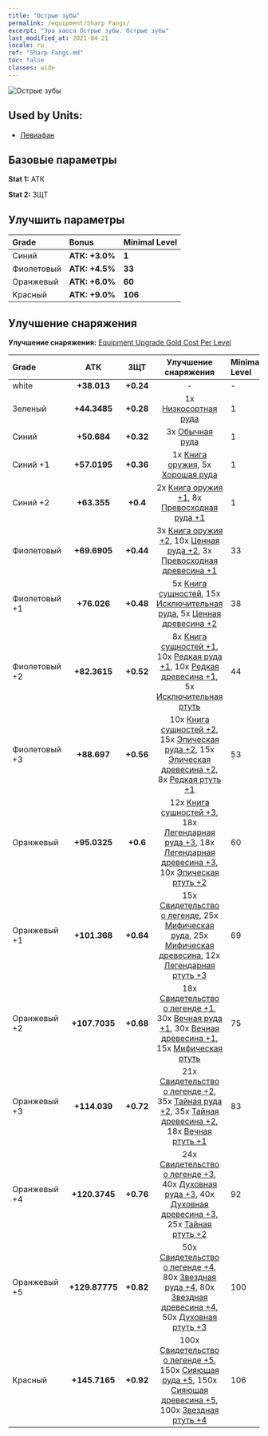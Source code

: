 ```yaml
---
title: "Острые зубы"
permalink: /equipment/Sharp Fangs/
excerpt: "Эра хаоса Острые зубы. Острые зубы"
last_modified_at: 2021-04-21
locale: ru
ref: "Sharp Fangs.md"
toc: false
classes: wide
---
```


  ![Острые зубы](/images/e/e_99081.png)

## Used by Units:

* [Левиафан](/ru/units/Revyaratan/) 


## Базовые параметры
 **Stat 1:** АТК

 **Stat 2:** ЗЩТ

## Улучшить параметры

  |     Grade    |   Bonus | Minimal Level | 
  |:-------------|:--------|:--------------| 
  | Синий | **АТК: +3.0%** | **1** | 
  | Фиолетовый | **АТК: +4.5%** | **33** | 
  | Оранжевый | **АТК: +6.0%** | **60** | 
  | Красный | **АТК: +9.0%** | **106** | 


## Улучшение снаряжения
 **Улучшение снаряжения:** [Equipment Upgrade Gold Cost Per Level](/equipment/EquipmentUpgradeCostPerLevel/) 

  |          Grade      | АТК | ЗЩТ | Улучшение снаряжения | Minimal Level |
  |:--------------------|:---------:|:---------:|:----------------:|:--------------|
  | white | **+38.013** | **+0.24** | - | - |
  | Зеленый | **+44.3485** | **+0.28** | 1x [Низкосортная руда](/ru/Items/mat_1/) | 1 |
  | Синий | **+50.684** | **+0.32** | 3x [Обычная руда](/ru/Items/mat_6/) | 1 |
  | Синий +1 | **+57.0195** | **+0.36** | 1x [Книга оружия](/ru/Items/mat_18/), 5x [Хорошая руда](/ru/Items/mat_12/) | 1 |
  | Синий +2 | **+63.355** | **+0.4** | 2x [Книга оружия +1](/ru/Items/mat_25/), 8x [Превосходная руда +1](/ru/Items/mat_19/) | 1 |
  | Фиолетовый | **+69.6905** | **+0.44** | 3x [Книга оружия +2](/ru/Items/mat_32/), 10x [Ценная руда +2](/ru/Items/mat_26/), 3x [Превосходная древесина +1](/ru/Items/mat_20/) | 33 |
  | Фиолетовый +1 | **+76.026** | **+0.48** | 5x [Книга сущностей](/ru/Items/mat_39/), 15x [Исключительная руда](/ru/Items/mat_33/), 5x [Ценная древесина +2](/ru/Items/mat_27/) | 38 |
  | Фиолетовый +2 | **+82.3615** | **+0.52** | 8x [Книга сущностей +1](/ru/Items/mat_46/), 10x [Редкая руда +1](/ru/Items/mat_40/), 10x [Редкая древесина +1](/ru/Items/mat_41/), 5x [Исключительная ртуть](/ru/Items/mat_35/) | 44 |
  | Фиолетовый +3 | **+88.697** | **+0.56** | 10x [Книга сущностей +2](/ru/Items/mat_53/), 15x [Эпическая руда +2](/ru/Items/mat_47/), 15x [Эпическая древесина +2](/ru/Items/mat_48/), 8x [Редкая ртуть +1](/ru/Items/mat_42/) | 53 |
  | Оранжевый | **+95.0325** | **+0.6** | 12x [Книга сущностей +3](/ru/Items/mat_60/), 18x [Легендарная руда +3](/ru/Items/mat_54/), 18x [Легендарная древесина +3](/ru/Items/mat_55/), 10x [Эпическая ртуть +2](/ru/Items/mat_49/) | 60 |
  | Оранжевый +1 | **+101.368** | **+0.64** | 15x [Свидетельство о легенде](/ru/Items/mat_67/), 25x [Мифическая руда](/ru/Items/mat_61/), 25x [Мифическая древесина](/ru/Items/mat_62/), 12x [Легендарная ртуть +3](/ru/Items/mat_56/) | 69 |
  | Оранжевый +2 | **+107.7035** | **+0.68** | 18x [Свидетельство о легенде +1](/ru/Items/mat_74/), 30x [Вечная руда +1](/ru/Items/mat_68/), 30x [Вечная древесина +1](/ru/Items/mat_69/), 15x [Мифическая ртуть](/ru/Items/mat_63/) | 75 |
  | Оранжевый +3 | **+114.039** | **+0.72** | 21x [Свидетельство о легенде +2](/ru/Items/mat_81/), 35x [Тайная руда +2](/ru/Items/mat_75/), 35x [Тайная древесина +2](/ru/Items/mat_76/), 18x [Вечная ртуть +1](/ru/Items/mat_70/) | 83 |
  | Оранжевый +4 | **+120.3745** | **+0.76** | 24x [Свидетельство о легенде +3](/ru/Items/mat_88/), 40x [Духовная руда +3](/ru/Items/mat_82/), 40x [Духовная древесина +3](/ru/Items/mat_83/), 25x [Тайная ртуть +2](/ru/Items/mat_77/) | 92 |
  | Оранжевый +5 | **+129.87775** | **+0.82** | 50x [Свидетельство о легенде +4](/ru/Items/mat_95/), 80x [Звездная руда +4](/ru/Items/mat_89/), 80x [Звездная древесина +4](/ru/Items/mat_90/), 50x [Духовная ртуть +3](/ru/Items/mat_84/) | 100 |
  | Красный | **+145.7165** | **+0.92** | 100x [Свидетельство о легенде +5](/ru/Items/mat_102/), 150x [Сияющая руда +5](/ru/Items/mat_96/), 150x [Сияющая древесина +5](/ru/Items/mat_97/), 100x [Звездная ртуть +4](/ru/Items/mat_91/) | 106 |

